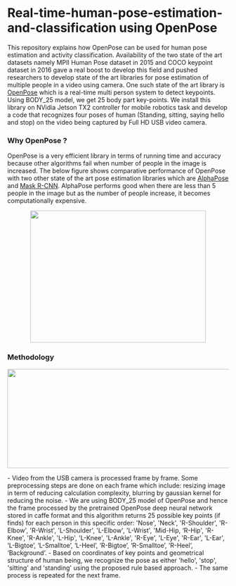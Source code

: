 # Real-time-human-pose-estimation-and-classification using OpenPose
This repository explains how OpenPose can be used for human pose estimation and activity classification. Availability of the two state of the art datasets namely MPII Human Pose dataset in 2015 and COCO keypoint dataset in 2016 gave a real boost to develop this field and pushed researchers to develop state of the art libraries for pose estimation of multiple people in a video using camera. One such state of the art library is [OpenPose](https://github.com/CMU-Perceptual-Computing-Lab/openpose) which is a real-time multi person system to detect keypoints. Using BODY_25 model, we get 25 body part key-points. We install this library on NVidia Jetson TX2 controller for mobile robotics task and develop a code that recognizes four poses of human (Standing, sitting, saying hello and stop) on the video being captured by Full HD USB video camera.
### Why OpenPose ?
OpenPose is a very efficient library in terms of running time and accuracy because other algorithms fail when number of people in the image is increased. The below figure  shows comparative performance of OpenPose with two other state of the art pose estimation libraries which are [AlphaPose](https://github.com/MVIG-SJTU/AlphaPose) and [Mask R-CNN](https://github.com/matterport/Mask_RCNN). AlphaPose performs good when there are less than 5 people in the image but as the number of people increase, it becomes computationally expensive.
<p align="center">
  <img width="400" height="300" src="https://github.com/hafizas101/Real-time-human-pose-estimation-and-classification/blob/master/images/openpose_vs_competition.png">
</p>

### Methodology

<p align="center">
  <img width="1142" height="225" src="https://github.com/hafizas101/Real-time-human-pose-estimation-and-classification/blob/master/images/block%20dia.png">
</p>
- Video from the USB camera is processed frame by frame. Some preprocessing steps are done on each frame which include: resizing image in term of reducing calculation complexity, blurring by gaussian kernel for reducing the noise.
- We are using BODY_25 model of OpenPose and hence the frame processed by the pretrained OpenPose deep neural network stored in caffe format and this algorithm returns 25 possible key points (if finds) for each person in this specific order: 'Nose', 'Neck', 'R-Shoulder', 'R-Elbow', 'R-Wrist', 'L-Shoulder', 'L-Elbow', 'L-Wrist', 'Mid-Hip, ‘R-Hip', 'R-Knee', 'R-Ankle', 'L-Hip', 'L-Knee', 'L-Ankle', 'R-Eye', 'L-Eye', 'R-Ear', 'L-Ear', ‘L-Bigtoe’, ‘L-Smalltoe’, ‘L-Heel’, ‘R-Bigtoe’, ‘R-Smalltoe’, ‘R-Heel’, ‘Background’.
- Based on coordinates of key points and geometrical structure of human being, we recognize the pose as either 'hello', 'stop', 'sitting' and 'standing' using the proposed rule based approach.
- The same process is repeated for the next frame.
